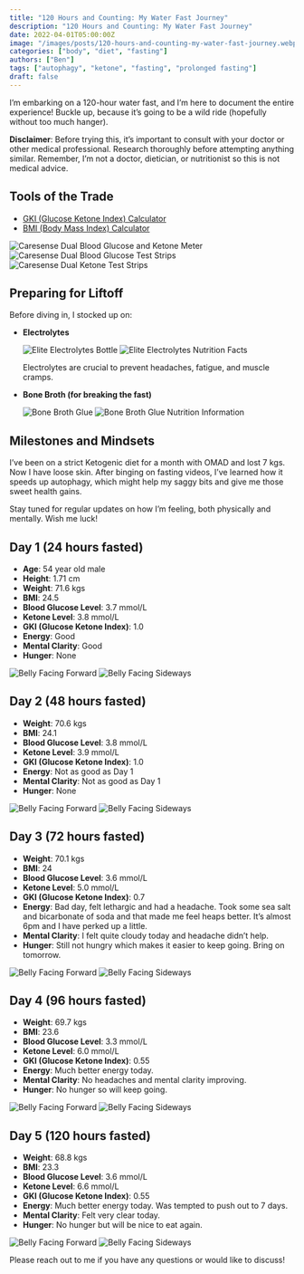 ```yaml
---
title: "120 Hours and Counting: My Water Fast Journey"
description: "120 Hours and Counting: My Water Fast Journey"
date: 2022-04-01T05:00:00Z
image: "/images/posts/120-hours-and-counting-my-water-fast-journey.webp"
categories: ["body", "diet", "fasting"]
authors: ["Ben"]
tags: ["autophagy", "ketone", "fasting", "prolonged fasting"]
draft: false
---
```


I’m embarking on a 120-hour water fast, and I’m here to document the entire experience! Buckle up, because it’s going to be a wild ride (hopefully without too much hanger).

**Disclaimer**: Before trying this, it’s important to consult with your doctor or other medical professional. Research thoroughly before attempting anything similar. Remember, I’m not a doctor, dietician, or nutritionist so this is not medical advice.

## Tools of the Trade

- [GKI (Glucose Ketone Index) Calculator](https://fast24.co.nz/gki_calculator/)
- [BMI (Body Mass Index) Calculator](https://fast24.co.nz/bmi_calculator/)

![Caresense Dual Blood Glucose and Ketone Meter](/images/posts/fasting/caresense-meter.avif)
![Caresense Dual Blood Glucose Test Strips](/images/posts/fasting/glucose-test-strips.avif)
![Caresense Dual Ketone Test Strips](/images/posts/fasting/ketone-test-strips.avif)

## Preparing for Liftoff

Before diving in, I stocked up on:

- **Electrolytes**

  ![Elite Electrolytes Bottle](/images/posts/fasting/electrolytes1.avif)
  ![Elite Electrolytes Nutrition Facts](/images/posts/fasting/electrolytes2.avif)
  
  Electrolytes are crucial to prevent headaches, fatigue, and muscle cramps.

- **Bone Broth (for breaking the fast)**

  ![Bone Broth Glue](/images/posts/fasting/bone-broth1.avif)
  ![Bone Broth Glue Nutrition Information](/images/posts/fasting/bone-broth2.avif)

## Milestones and Mindsets

I’ve been on a strict Ketogenic diet for a month with OMAD and lost 7 kgs. Now I have loose skin. After binging on fasting videos, I’ve learned how it speeds up autophagy, which might help my saggy bits and give me those sweet health gains.

Stay tuned for regular updates on how I’m feeling, both physically and mentally. Wish me luck!

## Day 1 (24 hours fasted)

- **Age**: 54 year old male
- **Height**: 1.71 cm
- **Weight**: 71.6 kgs
- **BMI**: 24.5
- **Blood Glucose Level**: 3.7 mmol/L
- **Ketone Level**: 3.8 mmol/L
- **GKI (Glucose Ketone Index)**: 1.0
- **Energy**: Good
- **Mental Clarity**: Good
- **Hunger**: None

![Belly Facing Forward](/images/posts/fasting/day1-front.webp)
![Belly Facing Sideways](/images/posts/fasting/day1-side.webp)

## Day 2 (48 hours fasted)

- **Weight**: 70.6 kgs
- **BMI**: 24.1
- **Blood Glucose Level**: 3.8 mmol/L
- **Ketone Level**: 3.9 mmol/L
- **GKI (Glucose Ketone Index)**: 1.0
- **Energy**: Not as good as Day 1
- **Mental Clarity**: Not as good as Day 1
- **Hunger**: None

![Belly Facing Forward](/images/posts/fasting/day2-front.webp)
![Belly Facing Sideways](/images/posts/fasting/day2-side.webp)

## Day 3 (72 hours fasted)

- **Weight**: 70.1 kgs
- **BMI**: 24
- **Blood Glucose Level**: 3.6 mmol/L
- **Ketone Level**: 5.0 mmol/L
- **GKI (Glucose Ketone Index)**: 0.7
- **Energy**: Bad day, felt lethargic and had a headache. Took some sea salt and bicarbonate of soda and that made me feel heaps better. It’s almost 6pm and I have perked up a little.
- **Mental Clarity**: I felt quite cloudy today and headache didn’t help.
- **Hunger**: Still not hungry which makes it easier to keep going. Bring on tomorrow.

![Belly Facing Forward](/images/posts/fasting/day3-front.jxl)
![Belly Facing Sideways](/images/posts/fasting/day3-side.webp)

## Day 4 (96 hours fasted)

- **Weight**: 69.7 kgs
- **BMI**: 23.6
- **Blood Glucose Level**: 3.3 mmol/L
- **Ketone Level**: 6.0 mmol/L
- **GKI (Glucose Ketone Index)**: 0.55
- **Energy**: Much better energy today.
- **Mental Clarity**: No headaches and mental clarity improving.
- **Hunger**: No hunger so will keep going.

![Belly Facing Forward](/images/posts/fasting/day4-front.webp)
![Belly Facing Sideways](/images/posts/fasting/day4-side.webp)

## Day 5 (120 hours fasted)

- **Weight**: 68.8 kgs
- **BMI**: 23.3
- **Blood Glucose Level**: 3.6 mmol/L
- **Ketone Level**: 6.6 mmol/L
- **GKI (Glucose Ketone Index)**: 0.55
- **Energy**: Much better energy today. Was tempted to push out to 7 days.
- **Mental Clarity**: Felt very clear today.
- **Hunger**: No hunger but will be nice to eat again.

![Belly Facing Forward](/images/posts/fasting/day5-front.jxl)
![Belly Facing Sideways](/images/posts/fasting/day5-side.webp)

Please reach out to me if you have any questions or would like to discuss!